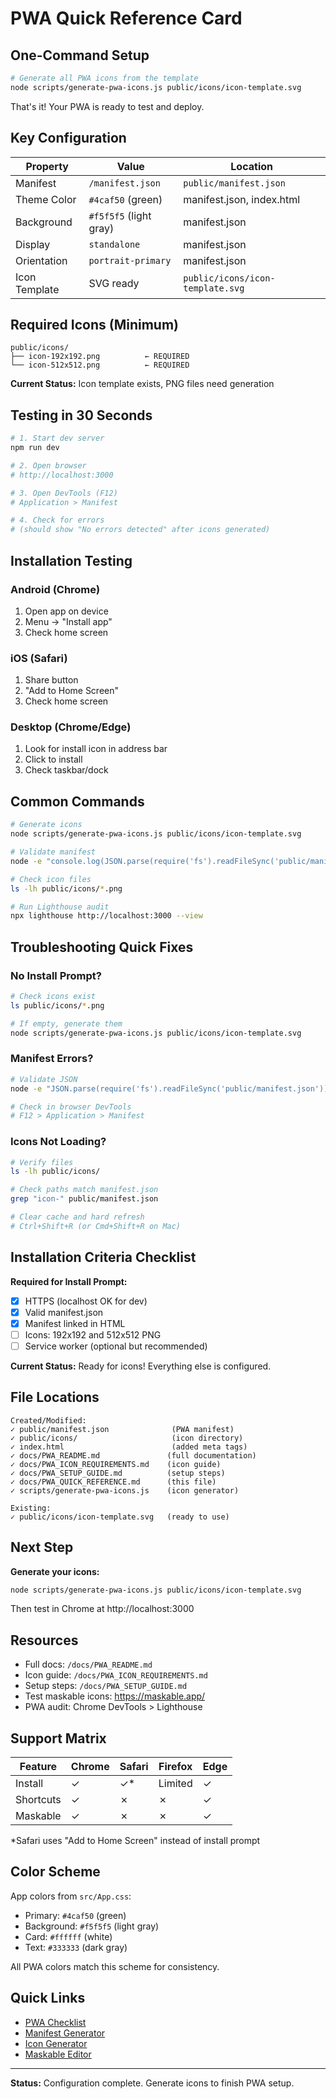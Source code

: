 # PWA Quick Reference Card

## One-Command Setup

```bash
# Generate all PWA icons from the template
node scripts/generate-pwa-icons.js public/icons/icon-template.svg
```

That's it! Your PWA is ready to test and deploy.

## Key Configuration

| Property | Value | Location |
|----------|-------|----------|
| Manifest | `/manifest.json` | `public/manifest.json` |
| Theme Color | `#4caf50` (green) | manifest.json, index.html |
| Background | `#f5f5f5` (light gray) | manifest.json |
| Display | `standalone` | manifest.json |
| Orientation | `portrait-primary` | manifest.json |
| Icon Template | SVG ready | `public/icons/icon-template.svg` |

## Required Icons (Minimum)

```
public/icons/
├── icon-192x192.png          ← REQUIRED
└── icon-512x512.png          ← REQUIRED
```

**Current Status:** Icon template exists, PNG files need generation

## Testing in 30 Seconds

```bash
# 1. Start dev server
npm run dev

# 2. Open browser
# http://localhost:3000

# 3. Open DevTools (F12)
# Application > Manifest

# 4. Check for errors
# (should show "No errors detected" after icons generated)
```

## Installation Testing

### Android (Chrome)
1. Open app on device
2. Menu → "Install app"
3. Check home screen

### iOS (Safari)
1. Share button
2. "Add to Home Screen"
3. Check home screen

### Desktop (Chrome/Edge)
1. Look for install icon in address bar
2. Click to install
3. Check taskbar/dock

## Common Commands

```bash
# Generate icons
node scripts/generate-pwa-icons.js public/icons/icon-template.svg

# Validate manifest
node -e "console.log(JSON.parse(require('fs').readFileSync('public/manifest.json', 'utf8')).name)"

# Check icon files
ls -lh public/icons/*.png

# Run Lighthouse audit
npx lighthouse http://localhost:3000 --view
```

## Troubleshooting Quick Fixes

### No Install Prompt?
```bash
# Check icons exist
ls public/icons/*.png

# If empty, generate them
node scripts/generate-pwa-icons.js public/icons/icon-template.svg
```

### Manifest Errors?
```bash
# Validate JSON
node -e "JSON.parse(require('fs').readFileSync('public/manifest.json'))"

# Check in browser DevTools
# F12 > Application > Manifest
```

### Icons Not Loading?
```bash
# Verify files
ls -lh public/icons/

# Check paths match manifest.json
grep "icon-" public/manifest.json

# Clear cache and hard refresh
# Ctrl+Shift+R (or Cmd+Shift+R on Mac)
```

## Installation Criteria Checklist

**Required for Install Prompt:**
- [x] HTTPS (localhost OK for dev)
- [x] Valid manifest.json
- [x] Manifest linked in HTML
- [ ] Icons: 192x192 and 512x512 PNG
- [ ] Service worker (optional but recommended)

**Current Status:** Ready for icons! Everything else is configured.

## File Locations

```
Created/Modified:
✓ public/manifest.json              (PWA manifest)
✓ public/icons/                     (icon directory)
✓ index.html                        (added meta tags)
✓ docs/PWA_README.md               (full documentation)
✓ docs/PWA_ICON_REQUIREMENTS.md    (icon guide)
✓ docs/PWA_SETUP_GUIDE.md          (setup steps)
✓ docs/PWA_QUICK_REFERENCE.md      (this file)
✓ scripts/generate-pwa-icons.js    (icon generator)

Existing:
✓ public/icons/icon-template.svg   (ready to use)
```

## Next Step

**Generate your icons:**
```bash
node scripts/generate-pwa-icons.js public/icons/icon-template.svg
```

Then test in Chrome at http://localhost:3000

## Resources

- Full docs: `/docs/PWA_README.md`
- Icon guide: `/docs/PWA_ICON_REQUIREMENTS.md`
- Setup steps: `/docs/PWA_SETUP_GUIDE.md`
- Test maskable icons: https://maskable.app/
- PWA audit: Chrome DevTools > Lighthouse

## Support Matrix

| Feature | Chrome | Safari | Firefox | Edge |
|---------|--------|--------|---------|------|
| Install | ✓ | ✓* | Limited | ✓ |
| Shortcuts | ✓ | ✗ | ✗ | ✓ |
| Maskable | ✓ | ✗ | ✗ | ✓ |

*Safari uses "Add to Home Screen" instead of install prompt

## Color Scheme

App colors from `src/App.css`:
- Primary: `#4caf50` (green)
- Background: `#f5f5f5` (light gray)
- Card: `#ffffff` (white)
- Text: `#333333` (dark gray)

All PWA colors match this scheme for consistency.

## Quick Links

- [PWA Checklist](https://web.dev/pwa-checklist/)
- [Manifest Generator](https://www.simicart.com/manifest-generator.html/)
- [Icon Generator](https://www.pwabuilder.com/imageGenerator)
- [Maskable Editor](https://maskable.app/editor)

---

**Status:** Configuration complete. Generate icons to finish PWA setup.
